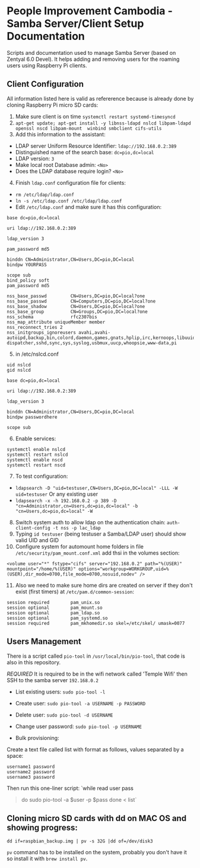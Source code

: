 # People Improvement Cambodia - Samba Server/Client Setup Documentation

Scripts and documentation used to manage Samba Server (based on Zentyal 6.0 Devel). It helps adding and removing users for the roaming users using Raspberry Pi clients.

## Client Configuration

All information listed here is valid as refererence because is already done by cloning Raspberry Pi micro SD cards: 

1. Make sure client is on time `systemctl restart systemd-timesyncd`
2. `apt-get update; apt-get install -y libnss-ldapd nslcd libpam-ldapd openssl nscd libpam-mount  winbind smbclient cifs-utils`
3. Add this information to the assistant: 
- LDAP server Uniform Resource Identifier: `ldap://192.168.0.2:389`
- Distinguished name of the search base: `dc=pio,dc=local`
- LDAP version: `3`
- Make local root Database admin: `<No>`
- Does the LDAP database require login?  `<No>`
4. Finish `ldap.conf` configuration file for clients:
- `rm /etc/ldap/ldap.conf`
- `ln -s /etc/ldap.conf /etc/ldap/ldap.conf`
- Edit `/etc/ldap.conf` and make sure it has this configuration:
```
base dc=pio,dc=local

uri ldap://192.168.0.2:389

ldap_version 3

pam_password md5

binddn CN=Administrator,CN=Users,DC=pio,DC=local
bindpw YOURPASS

scope sub
bind_policy soft
pam_password md5

nss_base_passwd         CN=Users,DC=pio,DC=local?one
nss_base_passwd         CN=Computers,DC=pio,DC=local?one
nss_base_shadow         CN=Users,DC=pio,DC=local?one
nss_base_group          CN=Groups,DC=pio,DC=local?one
nss_schema              rfc2307bis
nss_map_attribute uniqueMember member
nss_reconnect_tries 2
nss_initgroups_ignoreusers avahi,avahi-autoipd,backup,bin,colord,daemon,games,gnats,hplip,irc,kernoops,libuuid,lightdm,list,lp,mail,man,messagebus,news,proxy,pulse,root,rtkit,saned,speech-dispatcher,sshd,sync,sys,syslog,usbmux,uucp,whoopsie,www-data,pi
```
5. in /etc/nslcd.conf
```
uid nslcd
gid nslcd

base dc=pio,dc=local

uri ldap://192.168.0.2:389

ldap_version 3

binddn CN=Administrator,CN=Users,DC=pio,DC=local
bindpw passwordhere

scope sub
```
6. Enable services:
```
systemctl enable nslcd
systemctl restart nslcd
systemctl enable nscd
systemctl restart nscd
```
7. To test configuration:
- `ldapsearch -D "uid=testuser,CN=Users,DC=pio,DC=local" -LLL -W uid=testuser` Or any existing user
- `ldapsearch -x -h 192.168.0.2 -p 389 -D "cn=Administrator,cn=Users,dc=pio,dc=local" -b "cn=Users,dc=pio,dc=local" -W`
8. Switch system auth to allow ldap on the authentication chain:
`auth-client-config -t nss -p lac_ldap`
9. Typing `id testuser` (being testuser a Samba/LDAP user) should show valid UID and GID
10. Configure system for automount home folders in file `/etc/security/pam_mount.conf.xml` add thsi in the volumes section:
```
<volume user="*" fstype="cifs" server="192.168.0.2" path="%(USER)" mountpoint="/home/%(USER)" options="workgroup=WORKGROUP,uid=%(USER),dir_mode=0700,file_mode=0700,nosuid,nodev" />
```
11. Also we need to make sure home dirs are created on server if they don't exist (first timers) at `/etc/pam.d/common-session`:
```
session required        pam_unix.so
session optional        pam_mount.so
session optional        pam_ldap.so
session optional        pam_systemd.so
session required        pam_mkhomedir.so skel=/etc/skel/ umask=0077
```


## Users Management

There is a script called `pio-tool` in `/usr/local/bin/pio-tool`, that code is also in this repository.

*REQUIRED* It is required to be in the wifi network called 'Temple Wifi' then SSH to the samba server `192.168.0.2`

- List existing users:
`sudo pio-tool -l`

- Create user:
`sudo pio-tool -a USERNAME -p PASSWORD`

- Delete user:
`sudo pio-tool -d USERNAME`

- Change user password: 
`sudo pio-tool -p USERNAME`

- Bulk provisioning:

Create a text file called list with format as follows, values separated by a space:
```
username1 password
username2 password
username3 password
```

Then run this one-liner script:
`while read user pass
> do
> sudo pio-tool -a $user -p $pass
> done < list`

## Cloning micro SD cards with dd on MAC OS and showing progress:

`dd if=raspbian_backup.img | pv -s 32G |dd of=/dev/disk3`

`pv` command has to be installed on the system, probably you don't have it so install it with `brew install pv`.
